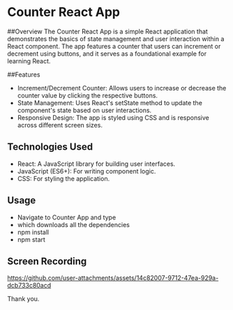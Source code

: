 # Counter React App
##Overview
The Counter React App is a simple React application that demonstrates the basics of state management and user interaction within a React component. The app features a counter that users can increment or decrement using buttons, and it serves as a foundational example for learning React.

##Features
- Increment/Decrement Counter: Allows users to increase or decrease the counter value by clicking the respective buttons.
- State Management: Uses React's setState method to update the component's state based on user interactions.
- Responsive Design: The app is styled using CSS and is responsive across different screen sizes.
## Technologies Used
- React: A JavaScript library for building user interfaces.
- JavaScript (ES6+): For writing component logic.
- CSS: For styling the application.

## Usage
- Navigate to Counter App and type 
- which downloads all the dependencies 
- npm install 
- npm start

## Screen Recording


https://github.com/user-attachments/assets/14c82007-9712-47ea-929a-dcb733c80acd

Thank you.
